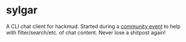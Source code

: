 # sylgar

A CLI chat client for hackmud.  Started during a [community event](https://steamcommunity.com/app/469920/)
to help with filter/search/etc. of chat content.  Never lose a shitpost again!
